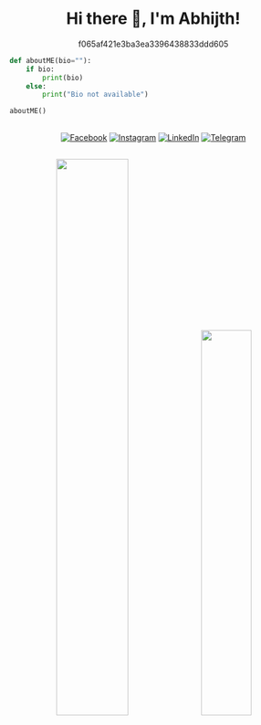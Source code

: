 <div align="center">

# Hi there :wave:, I'm Abhijth!

<p>
f065af421e3ba3ea3396438833ddd605
</p>
</div>

```py
def aboutME(bio=""):
    if bio:
        print(bio)
    else:
        print("Bio not available")

aboutME()
 ```
 ## 
 
 <div align="center">

 
 
<p>
<a href="https://www.facebook.com/iamabhijithnt/" target="_blank"><img src="https://img.shields.io/badge/Facebook-%231877F2.svg?&style=flat-square&logo=facebook&logoColor=white" alt="Facebook"></a>
<a href="https://www.instagram.com/abhijith_n_t/" target="_blank"><img src="https://img.shields.io/badge/Instagram-%23E4405F.svg?&style=flat-square&logo=instagram&logoColor=white" alt="Instagram"></a>
 <a href="https://www.linkedin.com/in/abhijithnt/" target="_blank"><img src="https://img.shields.io/badge/LinkedIn-%230077B5.svg?&style=flat-square&logo=linkedin&logoColor=white" alt="LinkedIn"></a>
  <a href="https://telegram.dog/thankappan369" target="_blank"><img src="https://img.shields.io/badge/Telegram-%231877F2.svg?&style=flat-square&logo=telegram&logoColor=white" alt="Telegram"></a>
 </p>
 
 ## 

<p>
 <img width="50%" src="https://github-readme-stats.vercel.app/api?username=AbhijithNT&show_icons=true&theme=tokyonight&include_all_commits=true" />
 <img width=41.6%"  src="https://github-readme-stats.vercel.app/api/top-langs/?username=AbhijithNT&layout=compact&theme=tokyonight" />
</p>

</div>
